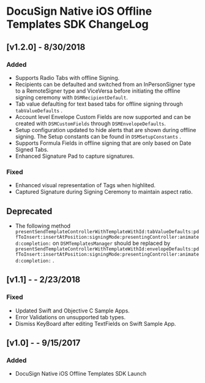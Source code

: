 # DocuSign Native iOS Offline Templates SDK ChangeLog

## [v1.2.0] - 8/30/2018

### Added
* Supports Radio Tabs with offline Signing.
* Recipients can be defaulted and switched from an InPersonSigner type to a RemoteSigner type and ViceVersa before initiating the offline signing ceremony with `DSMRecipientDefault`.
* Tab value defaulting for text based tabs for offline signing through `tabValueDefaults` .
* Account level Envelope Custom Fields are now supported and can be created with `DSMCustomFields` through `DSMEnvelopeDefaults`. 
* Setup configuration updated to hide alerts that are shown during offline signing. The Setup constants can be found in `DSMSetupConstants` .
* Supports Formula Fields in offline signing that are only based on Date Signed Tabs.
* Enhanced Signature Pad to capture signatures.

### Fixed 
* Enhanced visual representation of Tags when highlited.
* Captured Signature during Signing Ceremony to maintain aspect ratio.

## Deprecated
* The following method  ` presentSendTemplateControllerWithTemplateWithId:tabValueDefaults:pdfToInsert:insertAtPosition:signingMode:presentingController:animated:completion:`  on `DSMTemplatesManager` should be replaced by  ` presentSendTemplateControllerWithTemplateWithId:envelopeDefaults:pdfToInsert:insertAtPosition:signingMode:presentingController:animated:completion:`  .

## [v1.1] -  - 2/23/2018

### Fixed
* Updated Swift and Objective C Sample Apps.
* Error Validations on unsupported tab types.
* Dismiss KeyBoard after editing TextFields on Swift Sample App.


## [v1.0] -  - 9/15/2017

### Added
* DocuSign Native iOS Offline Templates SDK Launch

